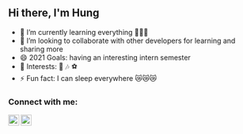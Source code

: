 ## Hi there, I'm Hung
- 🌱 I’m currently learning everything 👻👻👻
- 👯 I’m looking to collaborate with other developers for learning and sharing more
- 😄 2021 Goals: having an interesting intern semester 
- 🍻 Interests: ️🏀 ️🎶 ⚽️
- ⚡ Fun fact: I can sleep everywhere 😿😿😿

### Connect with me:

[<img align="left" alt="LinkedIn" width="22px" src="https://cdn.jsdelivr.net/npm/simple-icons@v3/icons/linkedin.svg" />][linkedin]

[<img align="left" alt="Facebook" width="22px" src="https://cdn.jsdelivr.net/npm/simple-icons@v3/icons/facebook.svg" />][facebook]

<br />

[linkedin]: https://www.linkedin.com/in/hungtran-fpt/
[facebook]: https://www.facebook.com/t.m.hung2308/
